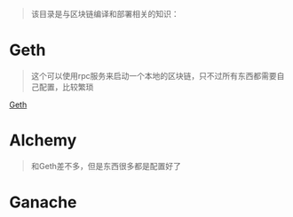 
> 该目录是与区块链编译和部署相关的知识：


# Geth
> 这个可以使用rpc服务来启动一个本地的区块链，只不过所有东西都需要自己配置，比较繁琐

[Geth](./Geth/Geth.md)

# Alchemy
> 和Geth差不多，但是东西很多都是配置好了



# Ganache

